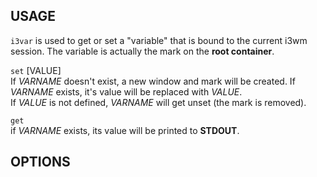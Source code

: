 ## USAGE

`i3var` is used to get or set a "variable" that is bound to the current i3wm session. 
The variable is actually the mark on the **root container**.

`set`  \[VALUE\]  
If *VARNAME* doesn't exist,
a new window and mark will be created. 
If *VARNAME* exists, it's value will be replaced with *VALUE*.  
If *VALUE* is not defined, 
*VARNAME* will get unset (the mark is removed).  

`get`  
if *VARNAME* exists, 
its value will be printed to **STDOUT**.  

## OPTIONS
